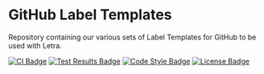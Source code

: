 # GitHub Label Templates
Repository containing our various sets of Label Templates for GitHub to be used with Letra.

[![CI Badge][ci-badge]][ci-url]
[![Test Results Badge][tests-badge]][tests-url]
[![Code Style Badge][black-badge]][black]
[![License Badge][license-badge]][license-url]



[license-url]: ./LICENSE
[license-badge]: https://img.shields.io/github/license/swellaby/azure-pipelines-templates.svg?style=flat-square&color=blue
[ci-badge]: https://img.shields.io/azure-devops/build/swellaby/opensource/83/master.svg?style=flat-square
[ci-url]: https://dev.azure.com/swellaby/OpenSource/_build/latest?definitionId=83
[tests-badge]: https://img.shields.io/azure-devops/tests/swellaby/opensource/83/master.svg?style=flat-square
[tests-url]: https://dev.azure.com/swellaby/OpenSource/_build/latest?definitionId=83&view=ms.vss-test-web.build-test-results-tab
[contributing]: .github/CONTRIBUTING.md
[black-badge]: https://img.shields.io/badge/code%20style-black-black.svg?style=flat-square
[black]: https://black.readthedocs.io/en/stable/
